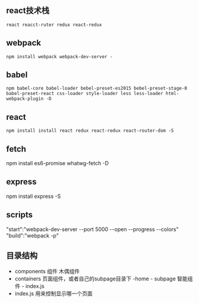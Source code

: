 ## react技术栈
    react reacct-ruter redux react-redux
## webpack
    npm install webpack webpack-dev-server -
## babel
    npm babel-core babel-loader bebel-preset-es2015 bebel-preset-stage-0 babel-preset-react css-loader style-loader less less-loader html-webpack-plugin -D
## react
    npm install install react redux react-redux react-router-dom -S
## fetch
npm install es6-promise whatwg-fetch -D
## express
npm install express -S
## scripts
"start":"webpack-dev-server --port 5000 --open --progress  --colors"
"build":"webpack -p"
## 目录结构
- components 组件 木偶组件
- containers 页面组件，或者自己的subpage目录下
    -home
        - subpage 智能组件
        - index.js
- index.js 用来控制显示哪一个页面
        

